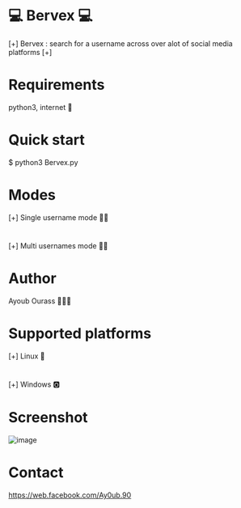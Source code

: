 #  💻    Bervex    💻
[+] Bervex : search for a username across over alot of social media platforms [+]  
# Requirements 
python3, internet 🙂
# Quick start 
$ python3 Bervex.py
# Modes 
[+] Single username mode ☝🏼
#
[+] Multi usernames mode ✋🏼
# Author
Ayoub Ourass 👨🏽‍💻
# Supported platforms 
[+] Linux 🐧
#
[+] Windows 🅾️
# Screenshot
![image](https://user-images.githubusercontent.com/45905472/66722247-4c10e900-ee03-11e9-9e1f-cf7fb228afe2.png)
# Contact 
https://web.facebook.com/Ay0ub.90

